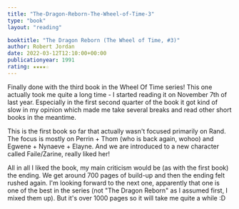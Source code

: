 ```yaml
---
title: "The-Dragon-Reborn-The-Wheel-of-Time-3"  
type: "book"
layout: "reading"

booktitle: "The Dragon Reborn (The Wheel of Time, #3)"
author: Robert Jordan
date: 2022-03-12T12:10:00+00:00
publicationyear: 1991
rating: ★★★★☆
---
```


Finally done with the third book in the Wheel Of Time series! This one actually took me quite a long time - I started reading it on November 7th of last year. Especially in the first second quarter of the book it got kind of slow in my opinion which made me take several breaks and read other short books in the meantime.

This is the first book so far that actually wasn't focused primarily on Rand. The focus is mostly on Perrin + Thom (who is back again, wohoo) and Egwene + Nynaeve + Elayne. And we are introduced to a new character called Faile/Zarine, really liked her!

All in all I liked the book, my main criticism would be (as with the first book) the ending. We get around 700 pages of build-up and then the ending felt rushed again. I'm looking forward to the next one, apparently that one is one of the best in the series (not "The Dragon Reborn" as I assumed first, I mixed them up). But it's over 1000 pages so it will take me quite a while :D
